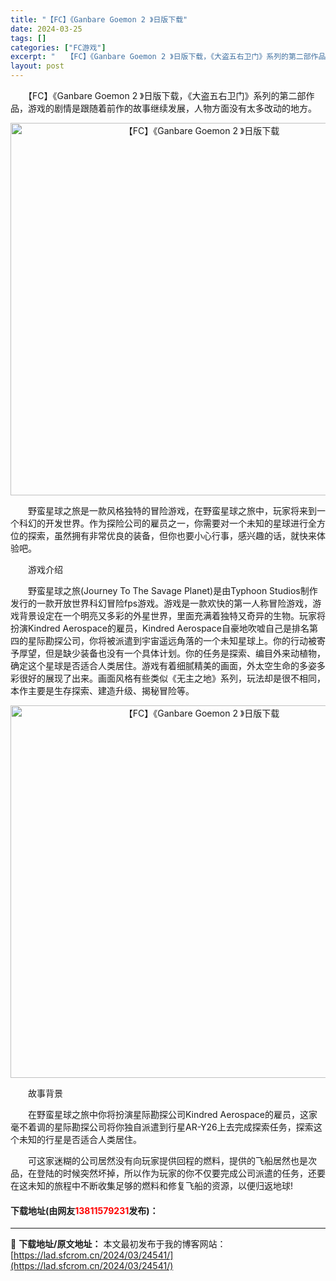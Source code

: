 ```yaml
---
title: "【FC】《Ganbare Goemon 2 》日版下载"
date: 2024-03-25
tags: []
categories: ["FC游戏"]
excerpt: "　　【FC】《Ganbare Goemon 2 》日版下载，《大盗五右卫门》系列的第二部作品，游戏的剧情是跟随着前作的故事继续发展，人物方面没有太多改动的地方。 　　野蛮星球之旅是一款风格独特的冒险游戏，在野蛮星球之旅中，玩家将来到一个科幻的开发世界。作为探险公司的雇员之一，你需要对一个未知的星球进&hellip;"
layout: post
---
```


 <p>　　【FC】《Ganbare Goemon 2 》日版下载，《大盗五右卫门》系列的第二部作品，游戏的剧情是跟随着前作的故事继续发展，人物方面没有太多改动的地方。</p> <p align="center"><img align="" border="0" src="https://lad.sfcrom.cn/wp-content/uploads/2024/03/20240325_66019175cf986.png" width="596" alt="【FC】《Ganbare Goemon 2 》日版下载" /></p> <p>　　野蛮星球之旅是一款风格独特的冒险游戏，在野蛮星球之旅中，玩家将来到一个科幻的开发世界。作为探险公司的雇员之一，你需要对一个未知的星球进行全方位的探索，虽然拥有非常优良的装备，但你也要小心行事，感兴趣的话，就快来体验吧。</p> <p>　　游戏介绍</p> <p>　　野蛮星球之旅(Journey To The Savage Planet)是由Typhoon Studios制作发行的一款开放世界科幻冒险fps游戏。游戏是一款欢快的第一人称冒险游戏，游戏背景设定在一个明亮又多彩的外星世界，里面充满着独特又奇异的生物。玩家将扮演Kindred Aerospace的雇员，Kindred Aerospace自豪地吹嘘自己是排名第四的星际勘探公司，你将被派遣到宇宙遥远角落的一个未知星球上。你的行动被寄予厚望，但是缺少装备也没有一个具体计划。你的任务是探索、编目外来动植物，确定这个星球是否适合人类居住。游戏有着细腻精美的画面，外太空生命的多姿多彩很好的展现了出来。画面风格有些类似《无主之地》系列，玩法却是很不相同，本作主要是生存探索、建造升级、揭秘冒险等。</p> <p align="center"><img align="" border="0" src="https://lad.sfcrom.cn/wp-content/uploads/2024/03/20240325_66019177317e1.png" width="596" alt="【FC】《Ganbare Goemon 2 》日版下载" /></p> <p>　　故事背景</p> <p>　　在野蛮星球之旅中你将扮演星际勘探公司Kindred Aerospace的雇员，这家毫不着调的星际勘探公司将你独自派遣到行星AR-Y26上去完成探索任务，探索这个未知的行星是否适合人类居住。</p> <p>　　可这家迷糊的公司居然没有向玩家提供回程的燃料，提供的飞船居然也是次品，在登陆的时候突然坏掉，所以作为玩家的你不仅要完成公司派遣的任务，还要在这未知的旅程中不断收集足够的燃料和修复飞船的资源，以便归返地球!</p> <p><h4>下载地址(由网友<font color="red">13811579231</font>发布)：</h4></p> 

---
📖 **下载地址/原文地址：** 本文最初发布于我的博客网站：[https://lad.sfcrom.cn/2024/03/24541/](https://lad.sfcrom.cn/2024/03/24541/)
